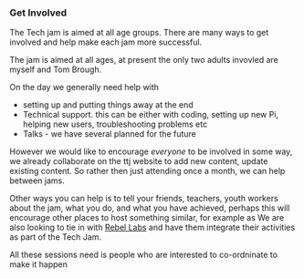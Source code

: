 ### Get Involved

The Tech jam is aimed at all age groups.  There are many ways to get involved and help make each jam more successful.


The jam is aimed at all ages,  at present the only two adults invovled are myself and Tom Brough. 

On the day we generally need help with

* setting up and putting things away at the end
* Technical support. this can be either with coding,  setting up new Pi, helping new users,  troubleshooting problems etc
* Talks - we have several planned for the future

However we would like to encourage _everyone_ to be involved in some way,  we already collaborate on the ttj website  to add new content, update existing content.  So rather then just attending once a month,  we can help between jams. 

Other ways you can help is to tell your friends, teachers, youth workers about the jam, what you do, and what you have achieved,  perhaps this will encourage other places to host something similar, for example as We are also looking to tie in with [Rebel Labs](rebel_labs.md) and have them integrate their activities as part of the Tech Jam.  

All these sessions need is people who are interested to co-ordninate to make it happen
